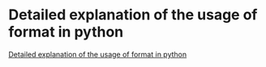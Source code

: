# Detailed explanation of the usage of format in python
[Detailed explanation of the usage of format in python](https://aiwithcloud.com/2022/09/15/detailed_explanation_of_the_usage_of_format_in_python/)